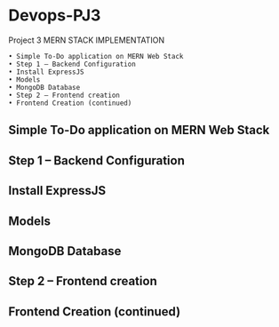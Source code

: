 # Devops-PJ3
Project 3
 MERN STACK IMPLEMENTATION
 
    • Simple To-Do application on MERN Web Stack 
    • Step 1 – Backend Configuration 
    • Install ExpressJS 
    • Models 
    • MongoDB Database 
    • Step 2 – Frontend creation 
    • Frontend Creation (continued)



  ## Simple To-Do application on MERN Web Stack 
    
    
  ## Step 1 – Backend Configuration 
    
    
  ## Install ExpressJS 
    
    
  ## Models 
    
    
  ## MongoDB Database 
    
    
  ## Step 2 – Frontend creation 
    
    
  ## Frontend Creation (continued)
    
    
